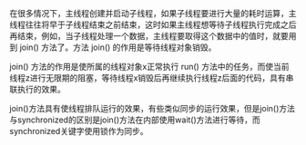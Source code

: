 在很多情况下，主线程创建并启动子线程，如果子线程要进行大量的耗时运算，主线程往往将早于子线程结束之前结束，这时如果主线程想等待子线程执行完成之后再结束，例如，当子线程处理一个数据，主线程要取得这个数据中的值时，就要用到 join()
方法了。方法 join() 的作用是等待线程对象销毁。

join() 方法的作用是使所属的线程对象x正常执行 run() 方法中的任务，而使当前线程z进行无限期的阻塞，等待线程x销毁后再继续执行线程z后面的代码，具有串联执行的效果。

join()方法具有使线程排队运行的效果，有些类似同步的运行效果，但是join()方法与synchronized的区别是join()方法在内部使用wait()方法进行等待，而synchronized关键字使用锁作为同步。